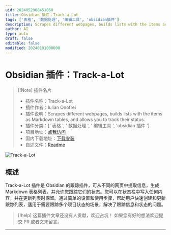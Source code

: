 ```yaml
---
uid: 2024052908451060
title: Obsidian 插件：Track-a-Lot
tags: ['表格', '数据处理', '编辑工具', 'obsidian插件']
description: Scrapes different webpages, builds lists with the items as Markdown tables, and allows you to track their status.
author: AI
type: auto
draft: false
editable: false
modified: 20240101000000
---
```


# Obsidian 插件：Track-a-Lot

> [!Note] 插件名片
> - 插件名称：Track-a-Lot
> - 插件作者：Iulian Onofrei
> - 插件说明：Scrapes different webpages, builds lists with the items as Markdown tables, and allows you to track their status.
> - 插件分类：[' 表格 ', ' 数据处理 ', ' 编辑工具 ', 'obsidian 插件 ']
> - 项目地址：[点我访问](https://github.com/revolter/obsidian-track-a-lot-plugin)
> - 国内下载地址：[下载安装](https://pkmer.cn/products/plugin/pluginMarket/?track-a-lot)
> - 自述文件：[Readme](https://ghproxy.net/https://raw.githubusercontent.com/revolter/obsidian-track-a-lot-plugin/master/README.md)

![Track-a-Lot](https://cdn.pkmer.cn/covers/track-a-lot.png!pkmer)

## 概述

Track-a-Lot 插件是 Obsidian 的跟踪插件，可从不同的网页中提取信息，生成 Markdown 表格列表，并允许您跟踪它们的状态。您可以在状态栏中写入任何内容，并在更新列表时保留。通过简单的设置和使用步骤，帮助用户快速创建和更新跟踪列表，适用于需要跟踪多个项目状态的场景，解决了跟踪信息和状态的问题。

> [!help]
> 这篇插件文章还没有人贡献，欢迎占坑！
> 如果您有好的想法欢迎提交 PR 或者文末留言。

---



